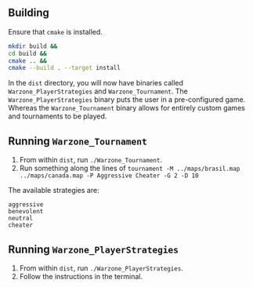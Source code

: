 ## Building
Ensure that `cmake` is installed.

```bash
mkdir build &&
cd build &&
cmake .. &&
cmake --build . --target install
```

In the `dist` directory, you will now have binaries called `Warzone_PlayerStrategies` and `Warzone_Tournament`. The `Warzone_PlayerStrategies` binary puts the user in a pre-configured game. Whereas the `Warzone_Tournament` binary allows for entirely custom games and tournaments to be played.

## Running `Warzone_Tournament`
1. From within `dist`, run `./Warzone_Tournament`.
2. Run something along the lines of `tournament -M ../maps/brasil.map ../maps/canada.map -P Aggressive Cheater -G 2 -D 10`

The available strategies are:
```
aggressive
benevolent
neutral
cheater
```

## Running `Warzone_PlayerStrategies`
1. From within `dist`, run `./Warzone_PlayerStrategies`.
2. Follow the instructions in the terminal.